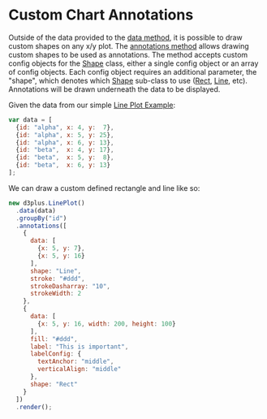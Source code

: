 # Custom Chart Annotations

Outside of the data provided to the [data method](http://d3plus.org/docs/#Viz.data), it is possible to draw custom shapes on any x/y plot. The [annotations method](http://d3plus.org/docs/#Plot.annotations) allows drawing custom shapes to be used as annotations. The method accepts custom config objects for the [Shape](http://d3plus.org/docs/#Shape) class, either a single config object or an array of config objects. Each config object requires an additional parameter, the "shape", which denotes which [Shape](http://d3plus.org/docs/#Shape) sub-class to use ([Rect](http://d3plus.org/docs/#Rect), [Line](http://d3plus.org/docs/#Line), etc). Annotations will be drawn underneath the data to be displayed.

Given the data from our simple [Line Plot Example](http://d3plus.org/examples/d3plus-plot/line-plot/):

```js
var data = [
  {id: "alpha", x: 4, y:  7},
  {id: "alpha", x: 5, y: 25},
  {id: "alpha", x: 6, y: 13},
  {id: "beta",  x: 4, y: 17},
  {id: "beta",  x: 5, y:  8},
  {id: "beta",  x: 6, y: 13}
];
```

We can draw a custom defined rectangle and line like so:

```js
new d3plus.LinePlot()
  .data(data)
  .groupBy("id")
  .annotations([
    {
      data: [
        {x: 5, y: 7},
        {x: 5, y: 16}
      ],
      shape: "Line",
      stroke: "#ddd",
      strokeDasharray: "10",
      strokeWidth: 2
    },
    {
      data: [
        {x: 5, y: 16, width: 200, height: 100}
      ],
      fill: "#ddd",
      label: "This is important",
      labelConfig: {
        textAnchor: "middle",
        verticalAlign: "middle"
      },
      shape: "Rect"
    }
  ])
  .render();
```
